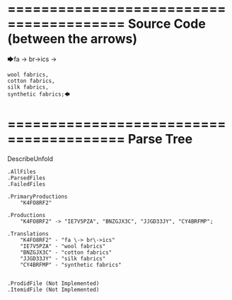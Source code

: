 ========================================
Source Code (between the arrows)
========================================

🡆fa \-> br\->ics ->

    wool fabrics,
    cotton fabrics,
    silk fabrics,
    synthetic fabrics;🡄

========================================
Parse Tree
========================================
DescribeUnfold

    .AllFiles
    .ParsedFiles
    .FailedFiles

    .PrimaryProductions
        "K4FO8RF2" 

    .Productions
        "K4FO8RF2" -> "IE7V5PZA", "BNZGJX3C", "JJGD33JY", "CY4BRFMP";

    .Translations
        "K4FO8RF2" - "fa \-> br\->ics"
        "IE7V5PZA" - "wool fabrics"
        "BNZGJX3C" - "cotton fabrics"
        "JJGD33JY" - "silk fabrics"
        "CY4BRFMP" - "synthetic fabrics"


    .ProdidFile (Not Implemented)
    .ItemidFile (Not Implemented)
